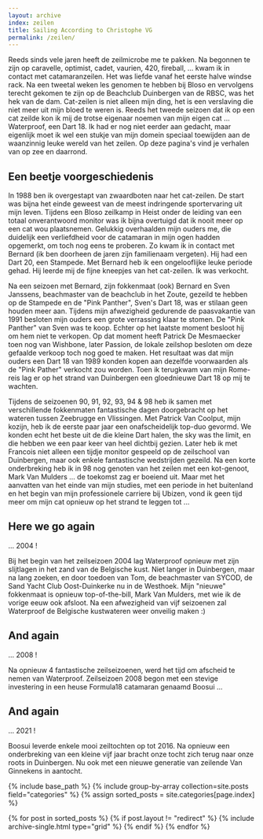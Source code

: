 ```yaml
---
layout: archive
index: zeilen
title: Sailing According to Christophe VG
permalink: /zeilen/
---
```


Reeds sinds vele jaren heeft de zeilmicrobe me te pakken. Na begonnen te zijn op caravelle, optimist, cadet, vaurien, 420, fireball, ... kwam ik in contact met catamaranzeilen. Het was liefde vanaf het eerste halve windse rack. Na een tweetal weken les genomen te hebben bij Bloso en vervolgens terecht gekomen te zijn op de Beachclub Duinbergen van de RBSC, was het hek van de dam. Cat-zeilen is niet alleen mijn ding, het is een verslaving die niet meer uit mijn bloed te weren is. Reeds het tweede seizoen dat ik op een cat zeilde kon ik mij de trotse eigenaar noemen van mijn eigen cat ... Waterproof, een Dart 18. Ik had er nog niet eerder aan gedacht, maar eigenlijk moet ik wel een stukje van mijn domein speciaal toewijden aan de waanzinnig leuke wereld van het zeilen. Op deze pagina's vind je verhalen van op zee en daarrond.

## Een beetje voorgeschiedenis

In 1988 ben ik overgestapt van zwaardboten naar het cat-zeilen. De start was
bijna het einde geweest van de meest indringende sportervaring uit mijn leven.
Tijdens een Bloso zeilkamp in Heist onder de leiding van een totaal
onverantwoord monitor was ik bijna overtuigd dat ik nooit meer op een cat wou
plaatsnemen. Gelukkig overhaalden mijn ouders me, die duidelijk een
verliefdheid voor de catamaran in mijn ogen hadden opgemerkt, om toch nog eens
te proberen. Zo kwam ik in contact met Bernard (ik ben doorheen de jaren zijn
familienaam vergeten). Hij had een Dart 20, een Stampede. Met Bernard heb ik
een ongelooflijke leuke periode gehad. Hij leerde mij de fijne kneepjes van
het cat-zeilen. Ik was verkocht.

Na een seizoen met Bernard, zijn fokkenmaat (ook) Bernard en Sven Janssens,
beachmaster van de beachclub in het Zoute, gezeild te hebben op de Stampede en
de "Pink Panther", Sven's Dart 18, was er stilaan geen houden meer aan.
Tijdens mijn afwezigheid gedurende de paasvakantie van 1991 besloten mijn
ouders een grote verrassing klaar te stomen. De "Pink Panther" van Sven was te
koop. Echter op het laatste moment besloot hij om hem niet te verkopen. Op dat
moment heeft Patrick De Mesmaecker toen nog van Wishbone, later Passion, de
lokale zeilshop besloten om deze gefaalde verkoop toch nog goed te maken. Het
resultaat was dat mijn ouders een Dart 18 van 1989 konden kopen aan dezelfde
voorwaarden als de "Pink Pather" verkocht zou worden. Toen ik terugkwam van
mijn Rome-reis lag er op het strand van Duinbergen een gloednieuwe Dart 18 op
mij te wachten.

Tijdens de seizoenen 90, 91, 92, 93, 94 & 98 heb ik samen met verschillende
fokkenmaten fantastische dagen doorgebracht op het wateren tussen Zeebrugge en
Vlissingen. Met Patrick Van Coolput, mijn kozijn, heb ik de eerste paar jaar
een onafscheidelijk top-duo gevormd. We konden echt het beste uit de die
kleine Dart halen, the sky was the limit, en die hebben we een paar keer van
heel dichtbij gezien. Later heb ik met Francois niet alleen een tijdje monitor
gespeeld op de zeilschool van Duinbergen, maar ook enkele fantastische
wedstrijden gezeild. Na een korte onderbreking heb ik in 98 nog genoten van
het zeilen met een kot-genoot, Mark Van Mulders ... de toekomst zag er boeiend
uit. Maar met het aanvatten van het einde van mijn studies, met een periode in
het buitenland en het begin van mijn professionele carriere bij Ubizen, vond
ik geen tijd meer om mijn cat opnieuw op het strand te leggen tot ...

## Here we go again

... 2004 !

Bij het begin van het zeilseizoen 2004 lag Waterproof opnieuw met zijn
slijtlagen in het zand van de Belgische kust. Niet langer in Duinbergen, maar
na lang zoeken, en door toedoen van Tom, de beachmaster van SYCOD, de Sand
Yacht Club Oost-Duinkerke nu in de Westhoek. Mijn "nieuwe" fokkenmaat is
opnieuw top-of-the-bill, Mark Van Mulders, met wie ik de vorige eeuw ook
afsloot. Na een afwezigheid van vijf seizoenen zal Waterproof de Belgische
kustwateren weer onveilig maken :)

## And again

... 2008 !

Na opnieuw 4 fantastische zeilseizoenen, werd het tijd om afscheid te nemen
van Waterproof. Zeilseizoen 2008 begon met een stevige investering in een
heuse Formula18 catamaran genaamd Boosui ...

## And again

... 2021 !

Boosui leverde enkele mooi zeiltochten op tot 2016. Na opnieuw een onderbreking van een kleine vijf jaar bracht onze tocht zich terug naar onze roots in Duinbergen. Nu ook met een nieuwe generatie van zeilende Van Ginnekens in aantocht.

{% include base_path %}
{% include group-by-array collection=site.posts field="categories" %}
{% assign sorted_posts = site.categories[page.index] %}
<div class="grid__wrapper">
  {% for post in sorted_posts %}
    {% if post.layout != "redirect" %}
      {% include archive-single.html type="grid" %}
    {% endif %}
  {% endfor %}
</div>
